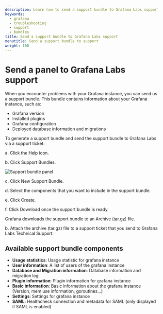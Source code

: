 ```yaml
---
description: Learn how to send a support bundle to Grafana Labs support for troubleshooting
keywords:
  - grafana
  - troubleshooting
  - support
  - bundles
title: Send a support bundle to Grafana Labs support
menutitle: Send a support bundle to support
weight: 100
---
```


# Send a panel to Grafana Labs support

When you encounter problems with your Grafana instance, you can send us a support bundle. This bundle contains information about your Grafana instance, such as:

- Grafana version
- Installed plugins
- Grafana configuration
- Deployed database information and migrations

To generate a support bundle and send the support bundle to Grafana Labs via a support ticket:

a. Click the Help icon.

b. Click Support Bundles.

![Support bundle panel](/static/img/docs/troubleshooting/support-bundle.png)

c. Click New Support Bundle.

d. Select the components that you want to include in the support bundle.

e. Click Create.

f. Click Download once the support bundle is ready.

Grafana downloads the support bundle to an Archive (tar.gz) file.

b. Attach the archive (tar.gz) file to a support ticket that you send to Grafana Labs Technical Support.

## Available support bundle components

- **Usage statistics**: Usage statistic for grafana instance
- **User information**: A list of users of the grafana instance
- **Database and Migration information**: Database information and migration log
- **Plugin information**: Plugin information for grafana instance
- **Basic information**: Basic information about the grafana instance (Version, mem use information, goroutines…)
- **Settings**: Settings for grafana instance
- **SAML**: Healthcheck connection and metadata for SAML (only displayed if SAML is enabled)
